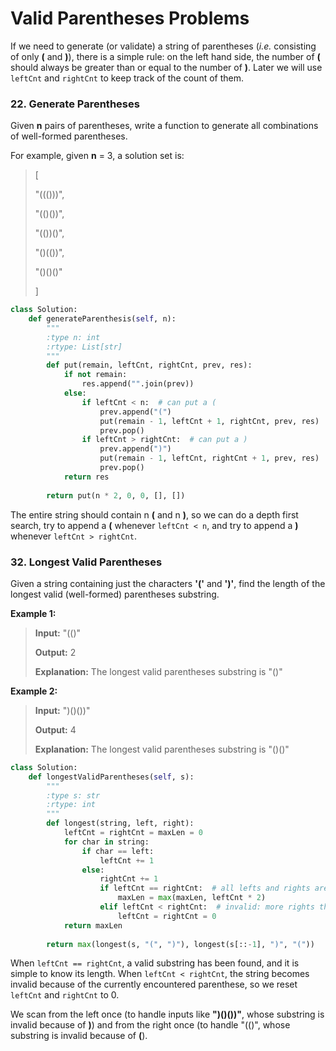 # Valid Parentheses Problems

If we need to generate (or validate) a string of parentheses (*i.e.* consisting of only **(** and **)**), there is a simple rule: on the left hand side, the number of **(** should always be greater than or equal to the number of **)**. Later we will use `leftCnt` and `rightCnt` to keep track of the count of them.

### 22. Generate Parentheses

Given **n** pairs of parentheses, write a function to generate all combinations of well-formed parentheses.

For example, given **n** = 3, a solution set is:

> [
> 
>   "((()))",
> 
>   "(()())",
> 
>   "(())()",
> 
>   "()(())",
> 
>   "()()()"
> 
> ]

```python
class Solution:
    def generateParenthesis(self, n):
        """
        :type n: int
        :rtype: List[str]
        """
        def put(remain, leftCnt, rightCnt, prev, res):
            if not remain:
                res.append("".join(prev))
            else:
                if leftCnt < n:  # can put a (
                    prev.append("(")
                    put(remain - 1, leftCnt + 1, rightCnt, prev, res)
                    prev.pop()
                if leftCnt > rightCnt:  # can put a )
                    prev.append(")")
                    put(remain - 1, leftCnt, rightCnt + 1, prev, res)
                    prev.pop()
            return res
        
        return put(n * 2, 0, 0, [], [])
```

The entire string should contain n **(** and n **)**, so we can do a depth first search, try to append a **(** whenever `leftCnt < n`, and try to append a **)** whenever `leftCnt > rightCnt`.

### 32. Longest Valid Parentheses

Given a string containing just the characters **'('** and **')'**, find the length of the longest valid (well-formed) parentheses substring.

**Example 1:**

> **Input:** "(()"
> 
> **Output:** 2
> 
> **Explanation:** The longest valid parentheses substring is "()"

**Example 2:**

> **Input:** ")()())"
> 
> **Output:** 4
> 
> **Explanation:** The longest valid parentheses substring is "()()"
 
```python
class Solution:
    def longestValidParentheses(self, s):
        """
        :type s: str
        :rtype: int
        """
        def longest(string, left, right):
            leftCnt = rightCnt = maxLen = 0
            for char in string:
                if char == left:
                    leftCnt += 1
                else:
                    rightCnt += 1
                    if leftCnt == rightCnt:  # all lefts and rights are paired
                        maxLen = max(maxLen, leftCnt * 2)
                    elif leftCnt < rightCnt:  # invalid: more rights than lefts
                        leftCnt = rightCnt = 0
            return maxLen
        
        return max(longest(s, "(", ")"), longest(s[::-1], ")", "("))
```

When `leftCnt == rightCnt`, a valid substring has been found, and it is simple to know its length. When `leftCnt < rightCnt`, the string becomes invalid because of the currently encountered parenthese, so we reset `leftCnt` and `rightCnt` to 0.

We scan from the left once (to handle inputs like **")()())"**, whose substring is invalid because of **)**) and from the right once (to handle "(()", whose substring is invalid because of **(**).